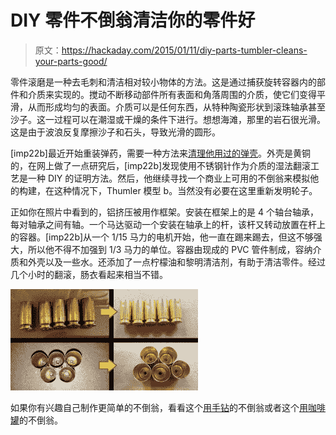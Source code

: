 # DIY 零件不倒翁清洁你的零件好

> 原文：<https://hackaday.com/2015/01/11/diy-parts-tumbler-cleans-your-parts-good/>

零件滚磨是一种去毛刺和清洁相对较小物体的方法。这是通过捕获旋转容器内的部件和介质来实现的。搅动不断移动部件所有表面和角落周围的介质，使它们变得平滑，从而形成均匀的表面。介质可以是任何东西，从特种陶瓷形状到滚珠轴承甚至沙子。这一过程可以在潮湿或干燥的条件下进行。想想海滩，那里的岩石很光滑。这是由于波浪反复摩擦沙子和石头，导致光滑的圆形。

[imp22b]最近开始重装弹药，需要一种方法来[清理他用过的弹壳](http://ingunowners.com/forums/ammunition-reloading/284542-diy-wet-media-tumbler-pic-heavy.html)。外壳是黄铜的，在网上做了一点研究后，[imp22b]发现使用不锈钢针作为介质的湿法翻滚工艺是一种 DIY 的证明方法。然后，他继续寻找一个商业上可用的不倒翁来模拟他的构建，在这种情况下，Thumler 模型 b。当然没有必要在这里重新发明轮子。

正如你在照片中看到的，铝挤压被用作框架。安装在框架上的是 4 个轴台轴承，每对轴承之间有轴。一个马达驱动一个安装在轴承上的杆，该杆又转动放置在杆上的容器。[imp22b]从一个 1/15 马力的电机开始，他一直在踢来踢去，但这不够强大，所以他不得不加强到 1/3 马力的单位。容器由现成的 PVC 管件制成，容纳介质和外壳以及一些水。还添加了一点柠檬油和黎明清洁剂，有助于清洁零件。经过几个小时的翻滚，肠衣看起来相当不错。

![DIY Parts Tumbler](img/2712687a684755e1123fb0058598e3b7.png)

如果你有兴趣自己制作更简单的不倒翁，看看这个[用手钻](http://hackaday.com/2014/09/01/a-peach-of-a-homemade-parts-tumbler/)的不倒翁或者这个[用咖啡罐](http://hackaday.com/2012/07/03/easy-to-build-parts-tumbler-you-can-add-to-your-shop/)的不倒翁。